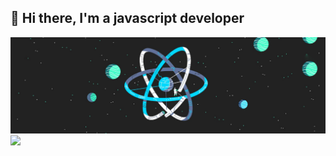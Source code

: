 ## 👋 Hi there, I'm a javascript developer
![React Universe](https://github.com/jobailla/jobailla/blob/master/images/react-universe.jpg?raw=true)
![](https://github-readme-stats.vercel.app/api?username=jobailla&layout=default&hide=stars&count_private=true&theme=vue-dark&show_icons=true&hide_rank=true&include_all_commits=true&disable_animations=true)
